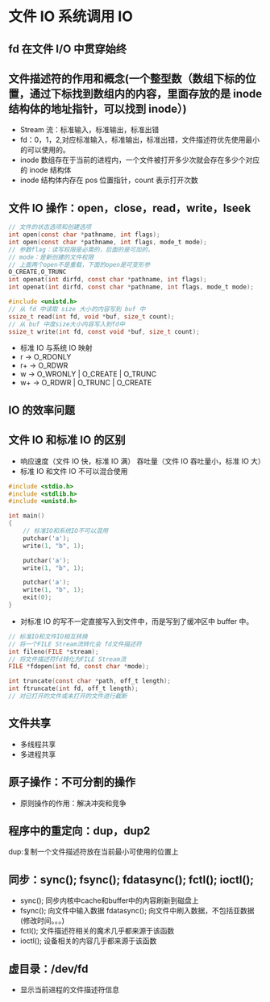 # 文件 IO 系统调用 IO

## fd 在文件 I/O 中贯穿始终

## 文件描述符的作用和概念(一个整型数（数组下标的位置，通过下标找到数组内的内容，里面存放的是 inode 结构体的地址指针，可以找到 inode）)

- Stream 流：标准输入，标准输出，标准出错
- fd：0，1，2,对应标准输入，标准输出，标准出错，文件描述符优先使用最小的可以使用的。
- inode 数组存在于当前的进程内，一个文件被打开多少次就会存在多少个对应的 inode 结构体
- inode 结构体内存在 pos 位置指针，count 表示打开次数

## 文件 IO 操作：open，close，read，write，lseek

```c
// 文件的状态选项和创建选项
int open(const char *pathname, int flags);
int open(const char *pathname, int flags, mode_t mode);
// 参数flag：读写权限是必需的，后面的是可加的，
// mode：是新创建的文件权限
// 上面两个open不是重载，下面的open是可变形参
O_CREATE,O_TRUNC
int openat(int dirfd, const char *pathname, int flags);
int openat(int dirfd, const char *pathname, int flags, mode_t mode);
```

```c
#include <unistd.h>
// 从 fd 中读取 size 大小的内容写到 buf 中
ssize_t read(int fd, void *buf, size_t count);
// 从 buf 中度size大小内容写入到fd中
ssize_t write(int fd, const void *buf, size_t count);
```

- 标准 IO 与系统 IO 映射
- r -> O_RDONLY
- r+ -> O_RDWR
- w -> O_WRONLY | O_CREATE | O_TRUNC
- w+ -> O_RDWR | O_TRUNC | O_CREATE

## IO 的效率问题

## 文件 IO 和标准 IO 的区别

- 响应速度（文件 IO 快，标准 IO 满） 吞吐量（文件 IO 吞吐量小，标准 IO 大）
- 标准 IO 和文件 IO 不可以混合使用

```c
#include <stdio.h>
#include <stdlib.h>
#include <unistd.h>

int main()
{
    // 标准IO和系统IO不可以混用
    putchar('a');
    write(1, "b", 1);

    putchar('a');
    write(1, "b", 1);

    putchar('a');
    write(1, "b", 1);
    exit(0);
}
```

- 对标准 IO 的写不一定直接写入到文件中，而是写到了缓冲区中 buffer 中。

```c
// 标准IO和文件IO相互转换
// 将一个FILE Stream流转化会 fd文件描述符
int fileno(FILE *stream);
// 将文件描述符fd转化为FILE Stream流
FILE *fdopen(int fd, const char *mode);
```
```c
int truncate(const char *path, off_t length);
int ftruncate(int fd, off_t length);
// 对已打开的文件或未打开的文件进行截断
```
## 文件共享
- 多线程共享
- 多进程共享
## 原子操作：不可分割的操作
- 原则操作的作用：解决冲突和竞争
## 程序中的重定向：dup，dup2
dup:复制一个文件描述符放在当前最小可使用的位置上
## 同步：sync(); fsync(); fdatasync(); fctl(); ioctl();
- sync(); 同步内核中cache和buffer中的内容刷新到磁盘上
- fsync(); 向文件中输入数据 fdatasync(); 向文件中刷入数据，不包括亚数据(修改时间。。。)
- fctl(); 文件描述符相关的魔术几乎都来源于该函数
- ioctl(); 设备相关的内容几乎都来源于该函数

## 虚目录：/dev/fd
- 显示当前进程的文件描述符信息

